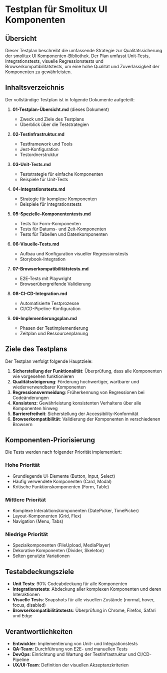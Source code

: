 # Testplan für Smolitux UI Komponenten

## Übersicht

Dieser Testplan beschreibt die umfassende Strategie zur Qualitätssicherung der smolitux UI Komponenten-Bibliothek. Der Plan umfasst Unit-Tests, Integrationstests, visuelle Regressionstests und Browserkompatibilitätstests, um eine hohe Qualität und Zuverlässigkeit der Komponenten zu gewährleisten.

## Inhaltsverzeichnis

Der vollständige Testplan ist in folgende Dokumente aufgeteilt:

1. **01-Testplan-Übersicht.md** (dieses Dokument)
   - Zweck und Ziele des Testplans
   - Überblick über die Teststrategien

2. **02-Testinfrastruktur.md**
   - Testframework und Tools
   - Jest-Konfiguration 
   - Testordnerstruktur

3. **03-Unit-Tests.md**
   - Teststrategie für einfache Komponenten
   - Beispiele für Unit-Tests

4. **04-Integrationstests.md**
   - Strategie für komplexe Komponenten
   - Beispiele für Integrationstests

5. **05-Spezielle-Komponententests.md**
   - Tests für Form-Komponenten
   - Tests für Datums- und Zeit-Komponenten
   - Tests für Tabellen und Datenkomponenten

6. **06-Visuelle-Tests.md**
   - Aufbau und Konfiguration visueller Regressionstests
   - Storybook-Integration

7. **07-Browserkompatibilitätstests.md**
   - E2E-Tests mit Playwright
   - Browserübergreifende Validierung

8. **08-CI-CD-Integration.md**
   - Automatisierte Testprozesse
   - CI/CD-Pipeline-Konfiguration

9. **09-Implementierungsplan.md**
   - Phasen der Testimplementierung
   - Zeitplan und Ressourcenplanung

## Ziele des Testplans

Der Testplan verfolgt folgende Hauptziele:

1. **Sicherstellung der Funktionalität**: Überprüfung, dass alle Komponenten wie vorgesehen funktionieren
2. **Qualitätssteigerung**: Förderung hochwertiger, wartbarer und wiederverwendbarer Komponenten
3. **Regressionsvermeidung**: Früherkennung von Regressionen bei Codeänderungen
4. **Konsistenz**: Gewährleistung konsistenten Verhaltens über alle Komponenten hinweg
5. **Barrierefreiheit**: Sicherstellung der Accessibility-Konformität
6. **Browserkompatibilität**: Validierung der Komponenten in verschiedenen Browsern

## Komponenten-Priorisierung

Die Tests werden nach folgender Priorität implementiert:

### Hohe Priorität
- Grundlegende UI-Elemente (Button, Input, Select)
- Häufig verwendete Komponenten (Card, Modal)
- Kritische Funktionskomponenten (Form, Table)

### Mittlere Priorität
- Komplexe Interaktionskomponenten (DatePicker, TimePicker)
- Layout-Komponenten (Grid, Flex)
- Navigation (Menu, Tabs)

### Niedrige Priorität
- Spezialkomponenten (FileUpload, MediaPlayer)
- Dekorative Komponenten (Divider, Skeleton)
- Selten genutzte Variationen

## Testabdeckungsziele

- **Unit Tests**: 90% Codeabdeckung für alle Komponenten
- **Integrationstests**: Abdeckung aller komplexen Komponenten und deren Interaktionen
- **Visuelle Tests**: Snapshots für alle visuellen Zustände (normal, hover, focus, disabled)
- **Browserkompatibilitätstests**: Überprüfung in Chrome, Firefox, Safari und Edge

## Verantwortlichkeiten

- **Entwickler**: Implementierung von Unit- und Integrationstests
- **QA-Team**: Durchführung von E2E- und manuellen Tests
- **DevOps**: Einrichtung und Wartung der Testinfrastruktur und CI/CD-Pipeline
- **UX/UI-Team**: Definition der visuellen Akzeptanzkriterien
